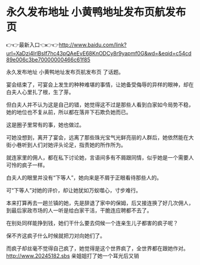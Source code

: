 # 永久发布地址 小黄鸭地址发布页航发布页

👉👉最新入口👈👉👉http://www.baidu.com/link?url=XaDzi4lrlBsIf7hc43pQAeEvE68KnODCy8r9yapmf0G&wd=&eqid=c54cd89e006c3be70000000466c61f85

永久发布地址 小黄鸭地址发布页航发布页
了话题。

宴会结束了，可宴会上发生的种种难堪的事情，让她备受侮辱的异样的眼神，却在白夫人心里扎了根，生了芽。

但白夫人并不认为这是自己的错，她觉得这不过是那些人看到白家如今局势不稳，她的地位也不复从前，所以都在落井下石欺负她而已。

这是圈子里常有的事，她也做过。

可她没想到，离开了宴会，远离了那些珠光宝气光鲜亮丽的人群后，她依然能在大街小巷听到人们对她评头论足，指责她的所作所为。

就连家里的佣人，都在私下讨论她，言语间多有不屑跟同情，似乎她是一个需要人可怜的疯子一样。

白夫人的眼里并没有“下等人”，她向来是不屑于正眼看待那些人的。

可“下等人”对她的评价，却让她犹如万蚁噬心，寸步难行。

本来打算再去一趟兰镇的她，先是辞退了家中的保姆，后又接连换了好几次佣人，到最后家政市场的人一听是给白家干活，干脆连应聘都不去了。

在别处同样能挣到钱，她们干什么要去伺候一个连亲生儿子都害的疯子呢？

保不齐这疯子什么时候就把刀对向她们了。

而疯子却丝毫不觉得自己疯了，她觉得是这个世界疯了，全世界都在跟她作对。
http://www.20245182.sbs
亲姐姐打了她一个耳光后又销
